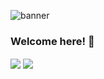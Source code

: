 ![banner](https://gimg2.baidu.com/image_search/src=http%3A%2F%2Fblog.itpub.net%2Fueditor%2Fphp%2Fupload%2Fimage%2F20200903%2F1599104574214191.jpeg)
### Welcome here! 👋
<img align="center" src="https://github-readme-stats.vercel.app/api?username=m7yue&show_icons=true&count_private=true&theme=algolia" />
<img align="center" src="https://github-readme-stats.vercel.app/api/top-langs/?username=m7yue&theme=algolia" />
<!--
**m7yue/m7yue** is a ✨ _special_ ✨ repository because its `README.md` (this file) appears on your GitHub profile.

Here are some ideas to get you started:

- 🔭 I’m currently working on ...
- 🌱 I’m currently learning ...
- 👯 I’m looking to collaborate on ...
- 🤔 I’m looking for help with ...
- 💬 Ask me about ...
- 📫 How to reach me: ...
- 😄 Pronouns: ...
- ⚡ Fun fact: ...
-->
